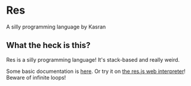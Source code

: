 # Res
A silly programming language by Kasran
## What the heck is this?
Res is a silly programming language! It's stack-based and really weird.

Some basic documentation is [here](docs/index.md). Or try it on [the res.js web interpreter](res.js/index.html)! Beware of infinite loops!
